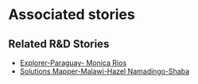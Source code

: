 # Associated stories

<!-- !!DO NOT REMOVE!! start autogenerated hyperlinks -->
## Related R&D Stories
- [Explorer\-Paraguay\- Monica Rios](/RnD-Archive/stories/?doc=Explorers_PRY)
- [Solutions Mapper-Malawi-Hazel Namadingo-Shaba](/RnD-Archive/stories/?doc=SolutionMappers_MWI)
<!-- !!DO NOT REMOVE!! end autogenerated hyperlinks -->